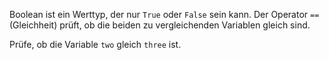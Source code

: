 Boolean ist ein Werttyp, der nur
`True` oder `False` sein kann.
Der Operator `==` (Gleichheit) prüft,
ob die beiden zu vergleichenden
Variablen gleich sind.

Prüfe, ob die Variable
`two` gleich `three` ist.
